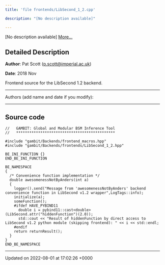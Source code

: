 ```yaml
---
title: 'file frontends/LibSecond_1_2.cpp'

description: "[No description available]"

---
```







[No description available] [More...](#detailed-description)

## Detailed Description


**Author**: Pat Scott ([p.scott@imperial.ac.uk](mailto:p.scott@imperial.ac.uk)) 

**Date**: 2018 Nov

Frontend source for the LibSecond 1.2 backend.



------------------

Authors (add name and date if you modify):



------------------




## Source code

```
//   GAMBIT: Global and Modular BSM Inference Tool
//   *********************************************

#include "gambit/Backends/frontend_macros.hpp"
#include "gambit/Backends/frontends/LibSecond_1_2.hpp"

BE_INI_FUNCTION {}
END_BE_INI_FUNCTION

BE_NAMESPACE
{
  /* Convenience function implementation */
  double awesomenessNotByAnders(int a)
  {
    logger().send("Message from 'awesomenessNotByAnders' backend convenience function in LibSecond v1.2 wrapper",LogTags::info);
    initialize(a);
    someFunction();
    #ifdef HAVE_PYBIND11
      double i = pybind11::cast<double>(LibSecond.attr("hiddenFunction")(2.0));
      std::cout << "Result of hiddenFunction by direct access to LibSecond v1.2 python module (skipping frontend): " << i << std::endl;
    #endif
    return returnResult();
  }
}
END_BE_NAMESPACE
```


-------------------------------

Updated on 2022-08-01 at 17:02:26 +0000

